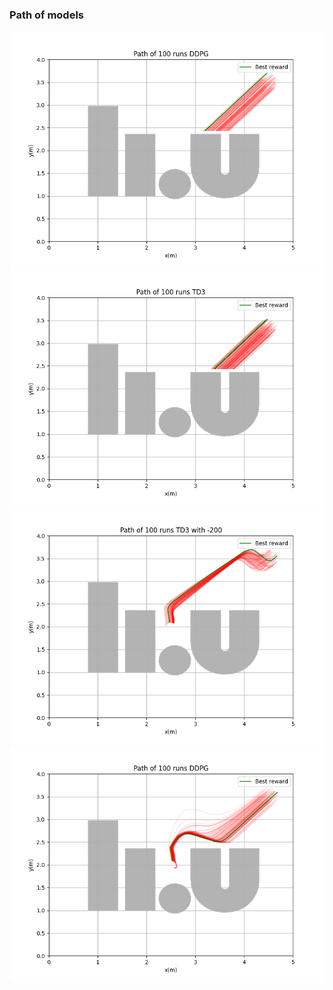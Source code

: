 ### Path of models
![DDPG](results/multi_path_DDPG.png)
![TD3](results/multi_path_TD3.png)
![TD3 with -200](results/multi_path_TD3_with_200.png)
![SAC](results/multi_path_SAC.png)
